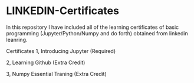 # LINKEDIN-Certificates
In this repository I have included all of the learning certificates of basic programming (Jupyter/Python/Numpy and do forth) obtained from linkedin leanring.

Certificates
1, Introducing Jupyter (Required)

2, Learning Github (Extra Credit)

3, Numpy Essential Traning (Extra Credit)
